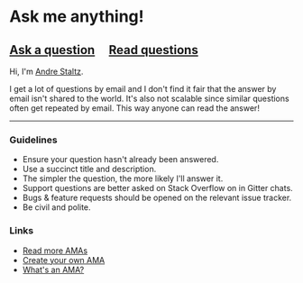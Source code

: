 # Ask me anything!

## [Ask a question](../../issues/new) &nbsp;&nbsp;&nbsp; [Read questions](../../issues?q=is%3Aissue+is%3Aclosed+sort%3Aupdated-desc)

Hi, I'm [Andre Staltz](http://staltz.com/).

I get a lot of questions by email and I don't find it fair that the answer by email isn't shared to the world. It's also not scalable since similar questions often get repeated by email. This way anyone can read the answer!

- - -

### Guidelines

- Ensure your question hasn't already been answered.
- Use a succinct title and description.
- The simpler the question, the more likely I'll answer it.
- Support questions are better asked on Stack Overflow on in Gitter chats.
- Bugs & feature requests should be opened on the relevant issue tracker.
- Be civil and polite.

### Links

- [Read more AMAs](https://github.com/sindresorhus/amas)
- [Create your own AMA](https://github.com/sindresorhus/amas/blob/master/create-ama.md)
- [What's an AMA?](https://en.wikipedia.org/wiki/Reddit#IAmA_and_AMA)

